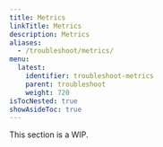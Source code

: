 ```yaml
---
title: Metrics
linkTitle: Metrics
description: Metrics
aliases:
  - /troubleshoot/metrics/
menu:
  latest:
    identifier: troubleshoot-metrics
    parent: troubleshoot
    weight: 720
isTocNested: true
showAsideToc: true
---
```


This section is a WIP.

<!-- WIP

## Metrics through YW

## Metrics without YW

## How to use Prometheus

## Relevant metrics
-->
